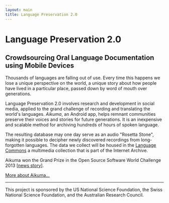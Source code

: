 ```yaml
---
layout: main
title: Language Preservation 2.0
---
```


# Language Preservation 2.0

## Crowdsourcing Oral Language Documentation using Mobile Devices

Thousands of languages are falling out of use.
Every time this happens we lose a unique perspective on the world,
a unique story about how people have lived in a particular place,
passed down by word of mouth over generations.

Language Preservation 2.0 involves research and development in social media,
applied to the grand challenge of recording and translating the world's languages.
*Aikuma*, an Android app, helps remnant communities preserve their voices and stories for future generations.
It is an inexpensive and scalable method for archiving hundreds of hours of spoken language.

The resulting database may one day serve as an audio "Rosetta Stone",
making it possible to decipher newly discovered recordings from long-forgotten languages.
The data we collect will be housed in the [Language Commons](http://archive.org/details/LanguageCommons) a multimedia collection that is part of the Internet Archive.

Aikuma won the Grand Prize in the Open Source Software World Challenge 2013 \[[news story](http://www.theage.com.au/national/education/voice/digital-rosetta-stone-wins-software-challenge-20131209-2z0f7.html)\].

[More about Aikuma...](/aikuma/)

---

This project is sponsored by the US National Science Foundation, the
Swiss National Science Foundation, and the Australian Research Council.
